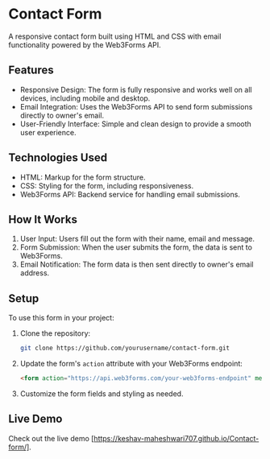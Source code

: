 # Contact Form

A responsive contact form built using HTML and CSS with email functionality powered by the Web3Forms API.

## Features

- Responsive Design: The form is fully responsive and works well on all devices, including mobile and desktop.
- Email Integration: Uses the Web3Forms API to send form submissions directly to owner's email.
- User-Friendly Interface: Simple and clean design to provide a smooth user experience.

## Technologies Used

- HTML: Markup for the form structure.
- CSS: Styling for the form, including responsiveness.
- Web3Forms API: Backend service for handling email submissions.

## How It Works

1. User Input: Users fill out the form with their name, email and message.
2. Form Submission: When the user submits the form, the data is sent to Web3Forms.
3. Email Notification: The form data is then sent directly to owner's email address.

## Setup

To use this form in your project:

1. Clone the repository:

   ```bash
   git clone https://github.com/yourusername/contact-form.git
   ```

2. Update the form's `action` attribute with your Web3Forms endpoint:

   ```html
   <form action="https://api.web3forms.com/your-web3forms-endpoint" method="POST">
   ```

3. Customize the form fields and styling as needed.

## Live Demo

Check out the live demo [https://keshav-maheshwari707.github.io/Contact-form/].
